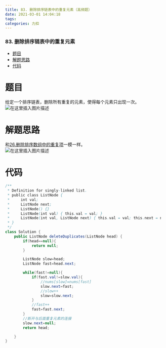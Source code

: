 ```yaml
---
title: 83. 删除排序链表中的重复元素（高频题）
date: 2021-03-01 14:04:18
tags: 
categories: 力扣
---
```


<!--more-->

### 83\. 删除排序链表中的重复元素

- [题目](#_2)
- [解题思路](#_8)
- [代码](#_12)

# 题目

给定一个排序链表，删除所有重复的元素，使得每个元素只出现一次。  
![在这里插入图片描述](https://img-blog.csdnimg.cn/20210226173326851.png?x-oss-process=image/watermark,type_ZmFuZ3poZW5naGVpdGk,shadow_10,text_aHR0cHM6Ly9ibG9nLmNzZG4ubmV0L3FxXzIxMDQwNTU5,size_16,color_FFFFFF,t_70)

# 解题思路

和[26.删除排序数组中的重复项](https://leetcode-cn.com/problems/remove-duplicates-from-sorted-array/)一模一样。  
![在这里插入图片描述](https://img-blog.csdnimg.cn/20210226174342691.GIF)

# 代码

```java
/**
 * Definition for singly-linked list.
 * public class ListNode {
 *     int val;
 *     ListNode next;
 *     ListNode() {}
 *     ListNode(int val) { this.val = val; }
 *     ListNode(int val, ListNode next) { this.val = val; this.next = next; }
 * }
 */
class Solution {
    public ListNode deleteDuplicates(ListNode head) {
        if(head==null){
            return null;
        }

        ListNode slow=head;
        ListNode fast=head.next;

        while(fast!=null){
            if(fast.val!=slow.val){
                //nums[slow]=nums[fast]
                slow.next=fast;
                //slow++
                slow=slow.next;
            }
            //fast++
            fast=fast.next;
        }
        //断开与后面重复元素的连接
        slow.next=null;
        return head;

    }
}
```